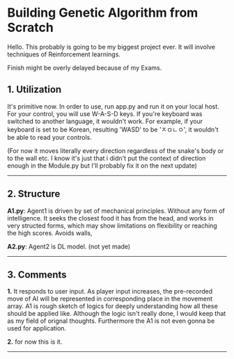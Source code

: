 # Building Genetic Algorithm from Scratch

Hello. This probably is going to be my biggest project ever.
It will involve techniques of Reinforcement learnings.

Finish might be overly delayed because of my Exams.

## 1. Utilization
It's primitive now.
In order to use, run app.py and run it on your local host.
For your control, you will use W-A-S-D keys.
If you're keyboard was switched to another language, it wouldn't work.
For example, if your keyboard is set to be Korean, resulting 'WASD' to be 'ㅈㅁㄴㅇ',
it wouldn't be able to read your controls.

(For now it moves literally every direction regardless of the snake's body
or to the wall etc. I know it's just that i didn't put the context of
direction enough in the Module.py but I'll probably fix it on the next update)

---
## 2. Structure
**A1.py**: Agent1 is driven by set of mechanical principles. Without any form of intelligence.
It seeks the closest food it has from the head, and works in very structed forms, which may show limitations
on flexibility or reaching the high scores. Avoids walls, 

**A2.py**: Agent2 is DL model. (not yet made)

---

## 3. Comments
**1.** It responds to user input. As player input increases, the pre-recorded move of AI will be represented in corresponding place in the movement array.
A1 is rough sketch of logics for deeply understanding how all these should be applied like. Although the logic isn't really done, I would keep that as my
field of orignal thoughts. Furthermore the A1 is not even gonna be used for application.

**2.** for now this is it.

---
